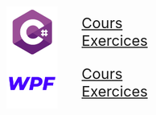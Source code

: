 
<!-- <div style="display:flex; flex-wrap:wrap; justify-content:left; align-items:flex-start;">
	<a href="#/csharp/home" style="flex;border:1px solid purple; margin:1rem">
      <img src="assets/images/csharp_350.png"/>
   </a>
	<a href="#/wpf/home" style="flex;border:1px solid darkblue; margin:1rem">
      <img src="assets/images/wpf_350.png"/>
   </a>
</div> -->

<style>
   .conteneur {
      display:flex;
      flex-wrap:wrap;
      justify-content:left;
      align-items:center;
   }

   div {
      font-size: 1.8rem;
   }
</style>

<div class="conteneur">
   <img src="assets/images/csharp_350.png" style="flex; width:20%; margin:0"/>
   <div style="flex; padding-left:3rem"> 
      <div><a href="#/csharp/home">Cours</a></div>
      <div><a href="#/csharp-exos/home">Exercices</a></div>
   </div>
</div>

<div class="conteneur">
   <img src="assets/images/wpf_350.png" style="flex; width:20%; margin:0"/>
   <div style="flex; padding-left:3rem"> 
      <div><a href="#/wpf/home">Cours</a></div>
      <div><a href="#/wpf-exos/home">Exercices</a></div>
   </div>
</div>